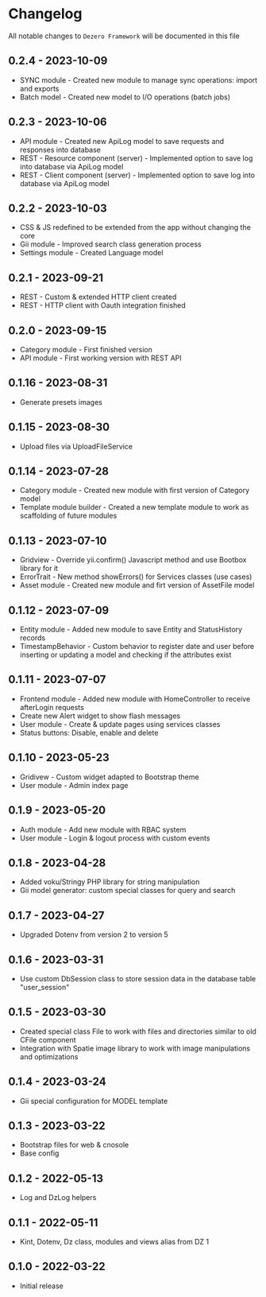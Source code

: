 # Changelog

All notable changes to `Dezero Framework` will be documented in this file

## 0.2.4 - 2023-10-09

- SYNC module - Created new module to manage sync operations: import and exports
- Batch model - Created new model to I/O operations (batch jobs)

## 0.2.3 - 2023-10-06

- API module - Created new ApiLog model to save requests and responses into database
- REST - Resource component (server) - Implemented option to save log into database via ApiLog model
- REST - Client component (server) - Implemented option to save log into database via ApiLog model

## 0.2.2 - 2023-10-03

- CSS & JS redefined to be extended from the app without changing the core
- Gii module - Improved search class generation process
- Settings module - Created Language model

## 0.2.1 - 2023-09-21

- REST - Custom & extended HTTP client created
- REST - HTTP client with Oauth integration finished

## 0.2.0 - 2023-09-15

- Category module - First finished version
- API module - First working version with REST API

## 0.1.16 - 2023-08-31

- Generate presets images

## 0.1.15 - 2023-08-30

- Upload files via UploadFileService

## 0.1.14 - 2023-07-28

- Category module - Created new module with first version of Category model
- Template module builder - Created a new template module to work as scaffolding of future modules

## 0.1.13 - 2023-07-10

- Gridview - Override yii.confirm() Javascript method and use Bootbox library for it
- ErrorTrait - New method showErrors() for Services classes (use cases)
- Asset module - Created new module and firt version of AssetFile model

## 0.1.12 - 2023-07-09

- Entity module - Added new module to save Entity and StatusHistory records
- TimestampBehavior - Custom behavior to register date and user before inserting or updating a model and checking if the attributes exist

## 0.1.11 - 2023-07-07

- Frontend module - Added new module with HomeController to receive afterLogin requests
- Create new Alert widget to show flash messages
- User module - Create & update pages using services classes
- Status buttons: Disable, enable and delete

## 0.1.10 - 2023-05-23

- Gridivew - Custom widget adapted to Bootstrap theme
- User module - Admin index page

## 0.1.9 - 2023-05-20

- Auth module - Add new module with RBAC system
- User module - Login & logout process with custom events

## 0.1.8 - 2023-04-28

- Added voku/Stringy PHP library for string manipulation
- Gii model generator: custom special classes for query and search

## 0.1.7 - 2023-04-27

- Upgraded Dotenv from version 2 to version 5

## 0.1.6 - 2023-03-31

- Use custom DbSession class to store session data in the database table "user_session"

## 0.1.5 - 2023-03-30

- Created special class File to work with files and directories similar to old CFile component
- Integration with Spatie image library to work with image manipulations and optimizations

## 0.1.4 - 2023-03-24

- Gii special configuration for MODEL template

## 0.1.3 - 2023-03-22

- Bootstrap files for web & cnosole 
- Base config

## 0.1.2 - 2022-05-13

- Log and DzLog helpers

## 0.1.1 - 2022-05-11

- Kint, Dotenv, Dz class, modules and views alias from DZ 1

## 0.1.0 - 2022-03-22

- Initial release

